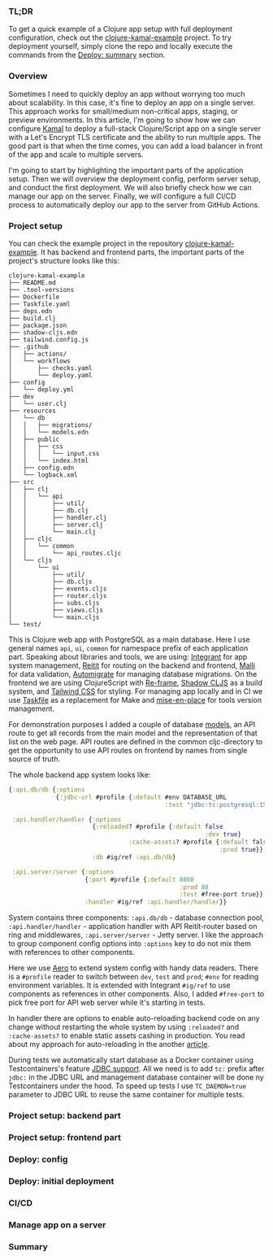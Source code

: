 ### TL;DR

To get a quick example of a Clojure app setup with full deployment configuration, 
check out the [clojure-kamal-example](https://github.com/abogoyavlensky/clojure-kamal-example) 
project. To try deployment yourself, simply clone the repo and locally execute 
the commands from the [Deploy: summary](https://github.com/abogoyavlensky/clojure-kamal-example/tree/master?tab=readme-ov-file#deploy-summary)
section.

### Overview

Sometimes I need to quickly deploy an app without worrying 
too much about scalability. In this case, it's fine to deploy an app on
a single server. This approach works for small/medium non-critical apps,
staging, or preview environments. In this article, 
I'm going to show how we can configure [Kamal](https://kamal-deploy.org/) to deploy 
a full-stack Clojure/Script app on a single server with a Let's Encrypt TLS certificate and the 
ability to run multiple apps. The good part is that when the time comes, 
you can add a load balancer in front of the app and scale 
to multiple servers.

I'm going to start by highlighting the important parts of 
the application setup. Then we will overview 
the deployment config, perform server setup, and conduct the first deployment.
We will also briefly check how we can manage our app on the server. 
Finally, we will configure a full CI/CD process to automatically deploy 
our app to the server from GitHub Actions.  

### Project setup

You can check the example project in the repository [clojure-kamal-example](https://github.com/abogoyavlensky/clojure-kamal-example).
It has backend and frontend parts, the important parts of the project's structure
looks like this:

```text
clojure-kamal-example
├── README.md
├── .tool-versions
├── Dockerfile
├── Taskfile.yaml
├── deps.edn
├── build.clj
├── package.json
├── shadow-cljs.edn
├── tailwind.config.js
├── .github
│   ├── actions/
│   └── workflows
│       ├── checks.yaml
│       └── deploy.yaml
├── config
│   └── deploy.yml
├── dev
│   └── user.clj
├── resources
│   └── db
│   │   ├── migrations/
│   │   └── models.edn
│   ├── public
│   │   ├── css
│   │   │   └── input.css
│   │   └── index.html
│   ├── config.edn
│   └── logback.xml
├── src
│   ├── clj
│   │   └── api
│   │       ├── util/
│   │       ├── db.clj 
│   │       ├── handler.clj 
│   │       ├── server.clj 
│   │       └── main.clj 
│   ├── cljc
│   │   └── common
│   │       └── api_routes.cljc
│   └── cljs
│       └── ui
│           ├── util/
│           ├── db.cljs
│           ├── events.cljs
│           ├── router.cljs
│           ├── subs.cljs
│           ├── views.cljs
│           └── main.cljs
└── test/
```

This is Clojure web app with PostgreSQL as a main database. 
Here I use general names `api`, `ui`, `common` for namespace prefix of each application part.
Speaking about libraries and tools, we are using: [Integrant](https://github.com/weavejester/integrant) for app system management, 
[Reitit](https://github.com/metosin/reitit) for routing on the backend and frontend, 
[Malli](https://github.com/metosin/malli) for data validation, [Automigrate](https://github.com/abogoyavlensky/automigrate) for managing database migrations. 
On the frontend we are using ClojureScript with [Re-frame](https://github.com/day8/re-frame), [Shadow CLJS](https://github.com/thheller/shadow-cljs) as a build system, and [Tailwind CSS](https://tailwindcss.com/) for styling.
For managing app locally and in CI we use [Taskfile](https://taskfile.dev/) as a replacement for Make and [mise-en-place](https://mise.jdx.dev/) for tools version management.

For demonstration purposes I added a couple of database [models](https://github.com/abogoyavlensky/clojure-kamal-example/blob/master/resources/db/models.edn), an API route 
to get all records from the main model and the representation of that list on the web page.
API routes are defined in the common cljc-directory to get the opportunity to use 
API routes on frontend by names from single source of truth. 

The whole backend app system looks like:

```clojure
{:api.db/db {:options 
             {:jdbc-url #profile {:default #env DATABASE_URL
                                           :test "jdbc:tc:postgresql:15.2-alpine3.17:///testdb?TC_DAEMON=true"}}}

 :api.handler/handler {:options 
                       {:reloaded? #profile {:default false
                                                      :dev true}
                                 :cache-assets? #profile {:default false
                                                          :prod true}}
                       :db #ig/ref :api.db/db}

 :api.server/server {:options 
                     {:port #profile {:default 8000
                                               :prod 80
                                               :test #free-port true}}
                     :handler #ig/ref :api.handler/handler}}
```

System contains three components: `:api.db/db` - database connection pool,
`:api.handler/handler` - application handler with API Reitit-router based on ring and middlewares,
`:api.server/server` - Jetty server. I like the approach to group component config options into `:options` key 
to do not mix them with references to other components.

Here we use [Aero](https://github.com/juxt/aero) to extend system config with handy data readers.
There is a `#profile` reader to switch between `dev`, `test` and `prod`; 
`#env` for reading environment variables. It is extended with Integrant `#ig/ref` to use components 
as references in other components. Also, I added `#free-port` to pick free port for
API web server while it's starting in tests. 

In handler there are options to enable auto-reloading backend code on any change without restarting the whole system
by using `:reloaded?` and `:cache-assets?` to enable static assets cashing in production. 
You read about my approach for auto-reloading in the another [article](https://bogoyavlensky.com/blog/auto-reloading-ring/). 

During tests we automatically start database as a Docker container using Testcontainers's
feature [JDBC support](https://java.testcontainers.org/modules/databases/jdbc/#using-postgresql).
All we need is to add `tc:` prefix after `jdbc:` in the JDBC URL 
and management database container will be done ny Testcontainers under the hood.
To speed up tests I use `TC_DAEMON=true` parameter to JDBC URL to reuse the same
container for multiple tests.



### Project setup: backend part

### Project setup: frontend part

### Deploy: config



### Deploy: initial deployment 

### CI/CD

### Manage app on a server

### Summary

